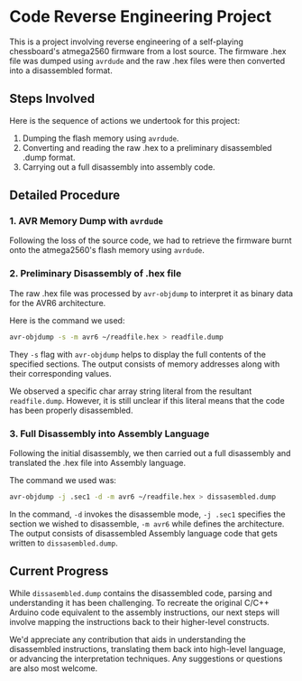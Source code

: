 Code Reverse Engineering Project
================================

This is a project involving reverse engineering of a self-playing chessboard's atmega2560 firmware from a lost source. The firmware .hex file was dumped using `avrdude` and the raw .hex files were then converted into a disassembled format.

Steps Involved
--------------

Here is the sequence of actions we undertook for this project:

1.  Dumping the flash memory using `avrdude`.
2.  Converting and reading the raw .hex to a preliminary disassembled .dump format.
3.  Carrying out a full disassembly into assembly code.

Detailed Procedure
------------------

### 1\. AVR Memory Dump with `avrdude`

Following the loss of the source code, we had to retrieve the firmware burnt onto the atmega2560's flash memory using `avrdude`.


### 2\. Preliminary Disassembly of .hex file

The raw .hex file was processed by `avr-objdump` to interpret it as binary data for the AVR6 architecture.

Here is the command we used:

```bash
avr-objdump -s -m avr6 ~/readfile.hex > readfile.dump
```

They `-s` flag with `avr-objdump` helps to display the full contents of the specified sections. The output consists of memory addresses along with their corresponding values.

We observed a specific char array string literal from the resultant `readfile.dump`. However, it is still unclear if this literal means that the code has been properly disassembled.

### 3\. Full Disassembly into Assembly Language

Following the initial disassembly, we then carried out a full disassembly and translated the .hex file into Assembly language.

The command we used was:

```bash
avr-objdump -j .sec1 -d -m avr6 ~/readfile.hex > dissasembled.dump
```

In the command, `-d` invokes the disassemble mode, `-j .sec1` specifies the section we wished to disassemble, `-m avr6` while defines the architecture. The output consists of disassembled Assembly language code that gets written to `dissasembled.dump`.

Current Progress
----------------

While `dissasembled.dump` contains the disassembled code, parsing and understanding it has been challenging. To recreate the original C/C++ Arduino code equivalent to the assembly instructions, our next steps will involve mapping the instructions back to their higher-level constructs.

We'd appreciate any contribution that aids in understanding the disassembled instructions, translating them back into high-level language, or advancing the interpretation techniques. Any suggestions or questions are also most welcome.


